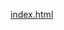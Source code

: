 <!-- tabs:start -->
[index.html](https://gh.hitcs.cc/https://raw.githubusercontent.com/HIT-OpenCS/CS_Courses/main/网络空间安全/互联网基础设施安全/index.html)

<!-- tabs:end -->